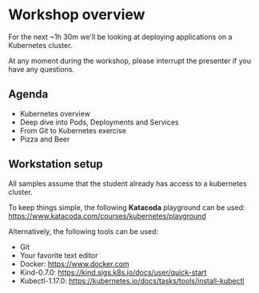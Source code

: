 # Workshop overview
For the next ~1h 30m we'll be looking at deploying applications on a Kubernetes cluster.

At any moment during the workshop, please interrupt the presenter if you have any questions. 


## Agenda
 * Kubernetes overview
 * Deep dive into Pods, Deployments and Services
 * From Git to Kubernetes exercise
 * Pizza and Beer


## Workstation setup
All samples assume that the student already has access to a kubernetes cluster. 

To keep things simple, the following **Katacoda** playground can be used: 
https://www.katacoda.com/courses/kubernetes/playground


Alternatively, the following tools can be used:
 * Git
 * Your favorite text editor
 * Docker: https://www.docker.com
 * Kind-0.7.0: https://kind.sigs.k8s.io/docs/user/quick-start
 * Kubectl-1.17.0: https://kubernetes.io/docs/tasks/tools/install-kubectl
